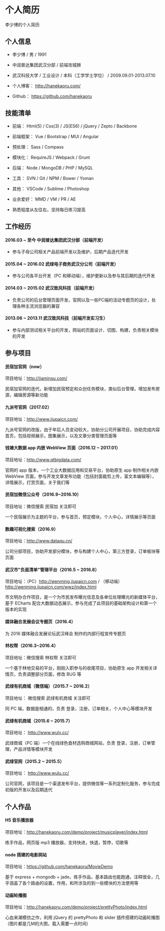个人简历
======================
李少博的个人简历

## 个人信息

* 李少博 / 男 / 1991

* 中润普达集团武汉分部 / 前端攻城狮

* 武汉科技大学 / 工业设计 / 本科（工学学士学位） / 2009.09.01-2013.07.10

* 个人博客： http://hanekaoru.com/

* Github： https://github.com/hanekaoru





## 技能清单

* 前端： Html(5) / Css(3) / JS(ES6) / jQuery / Zepto / Backbone

* 前端框架： Vue / Bootstrap / MUI / Angular

* 预处理： Sass / Compass

* 模块化： RequireJS / Webpack / Grunt

* 后端： Node / MongoDB / PHP / MySQL

* 工具： SVN / Git /  NPM / Bower / Yoman

* 其他： VSCode / Sublime / Photoshop 

* 业余爱好： MMD / VM / PR / AE 

* 熟悉程度从左往右，坚持每日练习提高





## 工作经历

#### 2016.03 ~ 至今 中润普达集团武汉分部（前端开发）

* 参与子母公司相关产品前端开发以及维护，后期产品迭代开发

#### 2015.04 ~ 2016.02 武绿电子商务武汉分公司（前端开发） 

* 参与公司各平台开发（PC 和移动端），维护更新以及参与其后期的迭代开发

#### 2014.03 ~ 2015.02 武汉致风科技（前端开发）

* 负责公司的后台管理页面开发，官网以及一些PC端的活动专题页的设计，处理各种主流浏览器的兼容

#### 2013.06 ~ 2013.11 武汉致风科技（前端开发实习生） 

* 参与内部测试相关平台的开发，网站的页面设计、切图、构建，负责相关模块的开发




## 参与项目

#### 民宿加官网（now）

项目地址：http://jiaminsu.com/

民宿加官网的迭代，新增加民宿预定和众创任务模块，类似后台管理，增加发布房源，编辑房源等新功能


#### 九派号官网（2017.02）

项目地址：http://www.jiupaicn.com/

九派号官网的改版，由于年后人员变动较大，协助分公司开展项目，协助完成内容首页，包括视频展示，图集展示，以及文章分类管理页面等


#### 钱塘大数据 app 内嵌 WebView 页面（2016.12 ~ 2017.01）

项目地址：http://www.qtbigdata.com/

官网的 app 版本，一个工业大数据应用和交易平台，协助原生 app 制作相关内嵌 WebView 页面，参与开发文章发布功能（包括封面裁剪上传，富文本编辑等），详情展示，打赏页面，关于我们等


#### 民宿加微信公众号（2016.9~2016.10）

项目地址：微信搜索 民宿加 关注即可

一个民宿展示为主题的平台，参与首页，预定模块，个人中心，详情展示等页面


#### 数趣可视化搜索（2016.9）

项目地址：http://www.dataqu.cn/

公司分部项目，协助开发部分模块，参与构建个人中心，第三方登录，订单板块等页面


#### 武汉市"负面清单"管理平台（2016.5 ~ 2016.8）

项目地址：（PC）http://wenming.jiupaicn.com  / （移动端）http://wenming.jiupaicn.com/wwz/index.html 

市文明办合作项目，是一个为市民发布曝光信息及各单位处理曝光的新媒体平台，基于 ECharts 配合大数据动态展示，参与完成了此项目的基础架构设计和第一个版本的实现


#### 媒体融合发展会议专题页（2016.4）

为 2016 媒体融合发展论坛武汉峰会 制作的内部行程宣传专题页


#### 林权帮（2016.3~2016.4）

项目地址：微信搜索 林权帮 关注即可

一个基于林地交易的平台，刚刚入职参与的收尾项目，协助原生 app 开发相关详情页，负责调整部分页面，修改 BUG 等


#### 武绿有机商城（微信端）（2015.7 ~ 2016.2）

项目地址： 微信搜索 武绿有机商城 关注即可

同 PC 端，数据是相通的，负责 登录，注册，订单相关，个人中心等模块开发


#### 武绿有机商城（2015.6 ~ 2015.7）

项目地址： http://www.wulv.cc/

武绿商城（PC 端）一个在线绿色食材选购商城网站，负责 登录，注册，订单管理，产品详情等模块开发


#### 武绿官网（2015.2 ~ 2015.5）

项目地址： http://www.wulu.cc/

公司官网，该项目是一个渠道发布平台，提供微信等一系列定制化服务，参与完成初版的开发以及后期迭代



## 个人作品


#### H5 音乐播放器

项目地址：http://hanekaoru.com/demo/project/musicplayer/index.html

练手作品，网页版 mp3 播放器，支持快进，快退，暂停，切歌等


#### node 搭建的电影网站

项目地址：https://github.com/hanekaoru/MovieDemo

基于 express + mongodb + jade，练手作品，基本路由也能跑通，注释很全，几乎涵盖了各个路由的设置，作用，和所涉及的到一些模块的方法使用等


#### 动画轮播图

项目地址：http://hanekaoru.com/demo/project/prettyPhoto/index.html

心血来潮模仿之作，利用 jQuery 的 prettyPhoto 和 slider 插件搭建的动画轮播图（图片都是几M的大图，载入需要一点时间）

